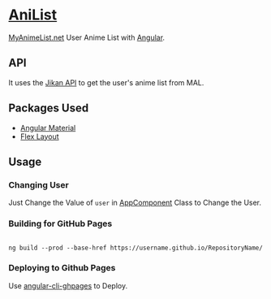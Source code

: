 # [AniList](https://fr0st1n.github.io/AniList/)
[MyAnimeList.net](https://myanimelist.net/) User Anime List with [Angular](https://angular.io/).

## API

It uses the [Jikan API](https://jikan.me/) to get the user's anime list from MAL.

## Packages Used

* [Angular Material](https://material.angular.io/)
* [Flex Layout](https://github.com/angular/flex-layout)

## Usage

### Changing User

Just Change the Value of `user` in [AppComponent](https://github.com/FR0ST1N/AniList/blob/master/src/app/app.component.ts) Class to Change the User.

### Building for GitHub Pages
```

ng build --prod --base-href https://username.github.io/RepositoryName/
```

### Deploying to Github Pages

Use [angular-cli-ghpages](https://github.com/angular-buch/angular-cli-ghpages) to Deploy.
